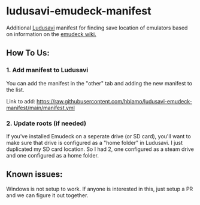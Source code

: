 # ludusavi-emudeck-manifest
Additional [Ludusavi](https://github.com/mtkennerly/ludusavi) manifest for finding save location of emulators based on information on the [emudeck wiki.](https://emudeck.github.io/save-management/steamos/save-management/)

## How To Us:

### 1. Add manifest to Ludusavi

You can add the manifest in the "other" tab and adding the new manifest to the list.

Link to add: https://raw.githubusercontent.com/hblamo/ludusavi-emudeck-manifest/main/manifest.yml

### 2. Update roots (if needed)

If you've installed Emudeck on a seperate drive (or SD card), you'll want to make sure that drive is configured as a "home folder" in Ludusavi. I just duplicated my SD card location. So I had 2, one configured as a steam drive and one configured as a home folder.


## Known issues:

Windows is not setup to work. If anyone is interested in this, just setup a PR and we can figure it out together.
